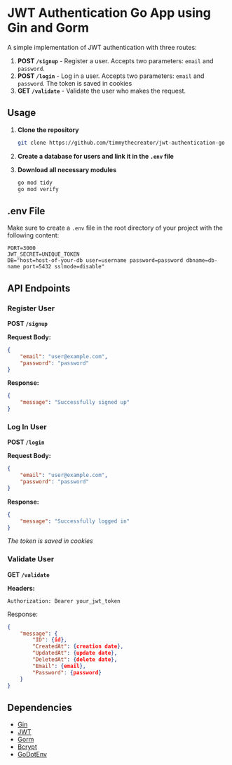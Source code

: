 # JWT Authentication Go App using Gin and Gorm

A simple implementation of JWT authentication with three routes:

1. **POST `/signup`** - Register a user. Accepts two parameters: `email` and `password`.
2. **POST `/login`** - Log in a user. Accepts two parameters: `email` and `password`. The token is saved in cookies
3. **GET `/validate`** - Validate the user who makes the request.

## Usage

1. **Clone the repository**
    ```sh
    git clone https://github.com/timmythecreator/jwt-authentication-go
    ```

2. **Create a database for users and link it in the `.env` file**

3. **Download all necessary modules**
    ```sh
    go mod tidy
    go mod verify
    ```

## .env File

Make sure to create a `.env` file in the root directory of your project with the following content:

```env
PORT=3000
JWT_SECRET=UNIQUE_TOKEN
DB="host=host-of-your-db user=username password=password dbname=db-name port=5432 sslmode=disable"
```

## API Endpoints
### Register User
**POST `/signup`**

**Request Body:**
```json
{
    "email": "user@example.com",
    "password": "password"
}
```

**Response:**
```json
{
    "message": "Successfully signed up"
}
```

### Log In User
**POST `/login`**

**Request Body:**
```json
{
    "email": "user@example.com",
    "password": "password"
}
```

**Response:**
```json
{
    "message": "Successfully logged in"
}
```
*The token is saved in cookies*

### Validate User
**GET `/validate`**

**Headers:**

```http
Authorization: Bearer your_jwt_token
```

Response:
```json
{
    "message": {
        "ID": {id},
        "CreatedAt": {creation date},
        "UpdatedAt": {update date},
        "DeletedAt": {delete date},
        "Email": {email},
        "Password": {password}
    }
}
```

## Dependencies
* [Gin](https://gin-gonic.com/)
* [JWT](https://github.com/golang-jwt/jwt)
* [Gorm](https://gorm.io/)
* [Bcrypt](https://pkg.go.dev/golang.org/x/crypto/bcrypt)
* [GoDotEnv](https://github.com/joho/godotenv)